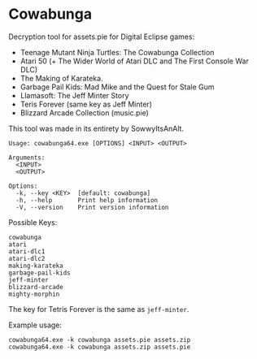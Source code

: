 # Cowabunga
Decryption tool for assets.pie for Digital Eclipse games:

- Teenage Mutant Ninja Turtles: The Cowabunga Collection
- Atari 50 (+ The Wider World of Atari DLC and The First Console War DLC)
- The Making of Karateka.
- Garbage Pail Kids: Mad Mike and the Quest for Stale Gum
- Llamasoft: The Jeff Minter Story
- Teris Forever (same key as Jeff Minter)
- Blizzard Arcade Collection (music.pie)

This tool was made in its entirety by SowwyItsAnAlt.

```
Usage: cowabunga64.exe [OPTIONS] <INPUT> <OUTPUT>

Arguments:
  <INPUT>
  <OUTPUT>

Options:
  -k, --key <KEY>  [default: cowabunga]
  -h, --help       Print help information
  -V, --version    Print version information
```
Possible Keys:
```
cowabunga
atari
atari-dlc1
atari-dlc2
making-karateka
garbage-pail-kids
jeff-minter
blizzard-arcade
mighty-morphin
```
The key for Tetris Forever is the same as `jeff-minter`.

Example usage:
```
cowabunga64.exe -k cowabunga assets.pie assets.zip
cowabunga64.exe -k cowabunga assets.zip assets.pie
```
